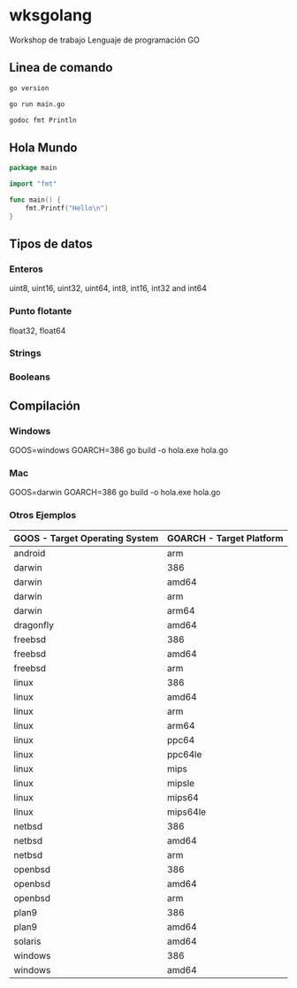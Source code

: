 # wksgolang #

Workshop de trabajo Lenguaje de programación GO

## Linea de comando ##
```bash
go version

go run main.go

godoc fmt Println
```

## Hola Mundo ##

```go
package main

import "fmt"

func main() {
	fmt.Printf("Hello\n")
}
```

## Tipos de datos ##

### Enteros ###
uint8, uint16, uint32, uint64, int8, int16, int32 and int64

### Punto flotante ###
float32, float64

### Strings ###

### Booleans ###



## Compilación ##

### Windows ###
GOOS=windows GOARCH=386 go build -o hola.exe hola.go

### Mac ###
GOOS=darwin GOARCH=386 go build -o hola.exe hola.go

### Otros Ejemplos ### 

| GOOS - Target Operating System | GOARCH - Target Platform |
| ------------------------------ | -------------------------| 
| android | arm |
| darwin | 386 |
| darwin | amd64 |
| darwin | arm |
| darwin | arm64 |
| dragonfly | amd64 |
| freebsd | 386 |
|freebsd | amd64|
|freebsd | arm|
|linux | 386|
|linux | amd64|
|linux | arm|
|linux | arm64|
|linux | ppc64|
|linux | ppc64le|
|linux | mips|
|linux | mipsle|
|linux | mips64|
|linux | mips64le|
|netbsd | 386|
|netbsd | amd64|
|netbsd | arm|
|openbsd | 386|
|openbsd | amd64|
|openbsd | arm|
|plan9 | 386|
|plan9 | amd64|
|solaris | amd64|
|windows | 386|
|windows | amd64|

